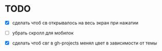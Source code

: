 
# TODO
- [x] сделать чтоб св открывалось на весь экран при нажатии
- [ ] убрать скролл для мобилок
- [x] сделать чтоб свг в gh-projects менял цвет в зависимости от темы
  
